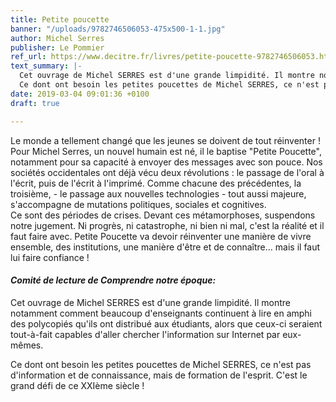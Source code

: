 ```yaml
---
title: Petite poucette
banner: "/uploads/9782746506053-475x500-1-1.jpg"
author: Michel Serres
publisher: Le Pommier
ref_url: https://www.decitre.fr/livres/petite-poucette-9782746506053.html#resume
text_summary: |-
  Cet ouvrage de Michel SERRES est d'une grande limpidité. Il montre notamment comment beaucoup d'enseignants continuent à lire en amphi des polycopiés qu'ils ont distribué aux étudiants, alors que ceux-ci seraient tout-à-fait capables d'aller chercher l'information sur Internet par eux-mêmes.
  Ce dont ont besoin les petites poucettes de Michel SERRES, ce n'est pas d'information et de connaissance, mais de formation de l'esprit. C'est le grand défi de ce XXIème siècle !
date: 2019-03-04 09:01:36 +0100
draft: true

---
```

Le monde a tellement changé que les jeunes se doivent de tout réinventer ! Pour Michel Serres, un nouvel humain est né, il le baptise "Petite Poucette", notamment pour sa capacité à envoyer des messages avec son pouce. Nos sociétés occidentales ont déjà vécu deux révolutions : le passage de l'oral à l'écrit, puis de l'écrit à l'imprimé. Comme chacune des précédentes, la troisième, - le passage aux nouvelles technologies - tout aussi majeure, s'accompagne de mutations politiques, sociales et cognitives.   
 Ce sont des périodes de crises. Devant ces métamorphoses, suspendons notre jugement. Ni progrès, ni catastrophe, ni bien ni mal, c'est la réalité et il faut faire avec. Petite Poucette va devoir réinventer une manière de vivre ensemble, des institutions, une manière d'être et de connaître... mais il faut lui faire confiance !

#### **_Comité de lecture de Comprendre notre époque:_**

Cet ouvrage de Michel SERRES est d'une grande limpidité. Il montre notamment comment beaucoup d'enseignants continuent à lire en amphi des polycopiés qu'ils ont distribué aux étudiants, alors que ceux-ci seraient tout-à-fait capables d'aller chercher l'information sur Internet par eux-mêmes.

Ce dont ont besoin les petites poucettes de Michel SERRES, ce n'est pas d'information et de connaissance, mais de formation de l'esprit. C'est le grand défi de ce XXIème siècle !